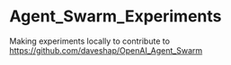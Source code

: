 # Agent_Swarm_Experiments
Making experiments locally to contribute to https://github.com/daveshap/OpenAI_Agent_Swarm
